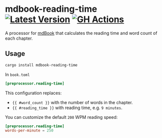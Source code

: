 # mdbook-reading-time [![Latest Version](https://img.shields.io/crates/v/mdbook-reading-time.svg)](https://crates.io/crates/mdbook-reading-time) [![GH Actions](https://github.com/pawurb/mdbook-reading-time/actions/workflows/ci.yml/badge.svg)](https://github.com/pawurb/mdbook-reading-time/actions)

A processor for [mdBook](https://github.com/rust-lang/mdBook) that calculates the reading time and word count of each chapter.

## Usage

```bash
cargo install mdbook-reading-time
```

In `book.toml`

```toml
[preprocessor.reading-time]
```

This configuration replaces:

- `{{ #word_count }}` with the number of words in the chapter.
- `{{ #reading_time }}` with reading time, e.g. `9 minutes`.

You can customize the default `200` WPM reading speed:

```toml
[preprocessor.reading-time]
words-per-minute = 250
```

